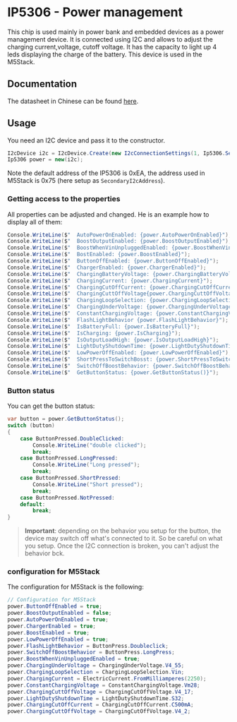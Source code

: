 # IP5306 - Power management

This chip is used mainly in power bank and embedded devices as a power management device. It is connected using I2C and allows to adjust the charging current,voltage, cutoff voltage. It has the capacity to light up 4 leds displaying the charge of the battery. This device is used in the M5Stack.

## Documentation

The datasheet in Chinese can be found [here](https://github.com/m5stack/M5-Schematic/blob/master/Core/IIC_IP5306_REG_V1.4.pdf).

## Usage

You need an I2C device and pass it to the constructor.

```csharp
I2cDevice i2c = I2cDevice.Create(new I2cConnectionSettings(1, Ip5306.SecondaryI2cAddress));
Ip5306 power = new(i2c);
```

Note the default address of the IP5306 is 0xEA, the address used in M5Stack is 0x75 (here setup as `SecondaryI2cAddress`).

### Getting access to the properties

All properties can be adjusted and changed. He is an example how to display all of them:

```csharp
Console.WriteLine($"  AutoPowerOnEnabled: {power.AutoPowerOnEnabled}");
Console.WriteLine($"  BoostOutputEnabled: {power.BoostOutputEnabled}");
Console.WriteLine($"  BoostWhenVinUnpluggedEnabled: {power.BoostWhenVinUnpluggedEnabled}");
Console.WriteLine($"  BostEnabled: {power.BoostEnabled}");
Console.WriteLine($"  ButtonOffEnabled: {power.ButtonOffEnabled}");
Console.WriteLine($"  ChargerEnabled: {power.ChargerEnabled}");
Console.WriteLine($"  ChargingBatteryVoltage: {power.ChargingBatteryVoltage}");
Console.WriteLine($"  ChargingCurrent: {power.ChargingCurrent}");
Console.WriteLine($"  ChargingCutOffCurrent: {power.ChargingCutOffCurrent}");
Console.WriteLine($"  ChargingCuttOffVoltage{power.ChargingCuttOffVoltage}");
Console.WriteLine($"  ChargingLoopSelection: {power.ChargingLoopSelection}");
Console.WriteLine($"  ChargingUnderVoltage: {power.ChargingUnderVoltage}");
Console.WriteLine($"  ConstantChargingVoltage: {power.ConstantChargingVoltage}");
Console.WriteLine($"  FlashLightBehavior {power.FlashLightBehavior}");
Console.WriteLine($"  IsBatteryFull: {power.IsBatteryFull}");
Console.WriteLine($"  IsCharging: {power.IsCharging}");
Console.WriteLine($"  IsOutputLoadHigh: {power.IsOutputLoadHigh}");
Console.WriteLine($"  LightDutyShutdownTime: {power.LightDutyShutdownTime}");
Console.WriteLine($"  LowPowerOffEnabled: {power.LowPowerOffEnabled}");
Console.WriteLine($"  ShortPressToSwitchBosst: {power.ShortPressToSwitchBosst}");
Console.WriteLine($"  SwitchOffBoostBehavior: {power.SwitchOffBoostBehavior}");
Console.WriteLine($"  GetButtonStatus: {power.GetButtonStatus()}");
```

### Button status

You can get the button status:

```csharp
var button = power.GetButtonStatus();
switch (button)
{
    case ButtonPressed.DoubleClicked:
        Console.WriteLine("double clicked");
        break;
    case ButtonPressed.LongPressed:
        Console.WriteLine("Long pressed");
        break;
    case ButtonPressed.ShortPressed:
        Console.WriteLine("Short pressed");
        break;
    case ButtonPressed.NotPressed:
    default:
        break;
}
```

> **Important**: depending on the behavior you setup for the button, the device may switch off what's connected to it. So be careful on what you setup. Once the I2C connection is broken, you can't adjust the behavior bck.

### configuration for M5Stack

The configuration for M5Stack is the following:

```csharp
// Configuration for M5Stack
power.ButtonOffEnabled = true;
power.BoostOutputEnabled = false;
power.AutoPowerOnEnabled = true;
power.ChargerEnabled = true;
power.BoostEnabled = true;
power.LowPowerOffEnabled = true;
power.FlashLightBehavior = ButtonPress.Doubleclick;
power.SwitchOffBoostBehavior = ButtonPress.LongPress;
power.BoostWhenVinUnpluggedEnabled = true;
power.ChargingUnderVoltage = ChargingUnderVoltage.V4_55;
power.ChargingLoopSelection = ChargingLoopSelection.Vin;
power.ChargingCurrent = ElectricCurrent.FromMilliamperes(2250);
power.ConstantChargingVoltage = ConstantChargingVoltage.Vm28;
power.ChargingCuttOffVoltage = ChargingCutOffVoltage.V4_17;
power.LightDutyShutdownTime = LightDutyShutdownTime.S32;
power.ChargingCutOffCurrent = ChargingCutOffCurrent.C500mA;
power.ChargingCuttOffVoltage = ChargingCutOffVoltage.V4_2;
 ```
 
